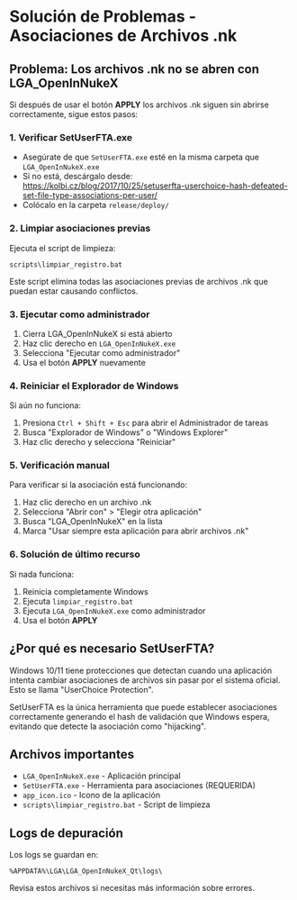 # Solución de Problemas - Asociaciones de Archivos .nk

## Problema: Los archivos .nk no se abren con LGA_OpenInNukeX

Si después de usar el botón **APPLY** los archivos .nk siguen sin abrirse correctamente, sigue estos pasos:

### 1. Verificar SetUserFTA.exe

- Asegúrate de que `SetUserFTA.exe` esté en la misma carpeta que `LGA_OpenInNukeX.exe`
- Si no está, descárgalo desde: https://kolbi.cz/blog/2017/10/25/setuserfta-userchoice-hash-defeated-set-file-type-associations-per-user/
- Colócalo en la carpeta `release/deploy/`

### 2. Limpiar asociaciones previas

Ejecuta el script de limpieza:
```
scripts\limpiar_registro.bat
```

Este script elimina todas las asociaciones previas de archivos .nk que puedan estar causando conflictos.

### 3. Ejecutar como administrador

1. Cierra LGA_OpenInNukeX si está abierto
2. Haz clic derecho en `LGA_OpenInNukeX.exe`
3. Selecciona "Ejecutar como administrador"
4. Usa el botón **APPLY** nuevamente

### 4. Reiniciar el Explorador de Windows

Si aún no funciona:
1. Presiona `Ctrl + Shift + Esc` para abrir el Administrador de tareas
2. Busca "Explorador de Windows" o "Windows Explorer"
3. Haz clic derecho y selecciona "Reiniciar"

### 5. Verificación manual

Para verificar si la asociación está funcionando:
1. Haz clic derecho en un archivo .nk
2. Selecciona "Abrir con" > "Elegir otra aplicación"
3. Busca "LGA_OpenInNukeX" en la lista
4. Marca "Usar siempre esta aplicación para abrir archivos .nk"

### 6. Solución de último recurso

Si nada funciona:
1. Reinicia completamente Windows
2. Ejecuta `limpiar_registro.bat`
3. Ejecuta `LGA_OpenInNukeX.exe` como administrador
4. Usa el botón **APPLY**

## ¿Por qué es necesario SetUserFTA?

Windows 10/11 tiene protecciones que detectan cuando una aplicación intenta cambiar asociaciones de archivos sin pasar por el sistema oficial. Esto se llama "UserChoice Protection".

SetUserFTA es la única herramienta que puede establecer asociaciones correctamente generando el hash de validación que Windows espera, evitando que detecte la asociación como "hijacking".

## Archivos importantes

- `LGA_OpenInNukeX.exe` - Aplicación principal
- `SetUserFTA.exe` - Herramienta para asociaciones (REQUERIDA)
- `app_icon.ico` - Icono de la aplicación
- `scripts\limpiar_registro.bat` - Script de limpieza

## Logs de depuración

Los logs se guardan en:
```
%APPDATA%\LGA\LGA_OpenInNukeX_Qt\logs\
```

Revisa estos archivos si necesitas más información sobre errores. 